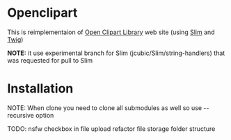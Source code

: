 # Openclipart

This is reimplementaion of [Open Clipart Library](http://openclipart.org/) web site (using [Slim](http://www.slimframework.com/) and [Twig](http://twig.sensiolabs.org/))

**NOTE:** it use experimental branch for Slim (jcubic/Slim/string-handlers) that was requested for pull to Slim

# Installation

NOTE: When clone you need to clone all submodules as well so use --recursive option

TODO:
nsfw checkbox in file upload
refactor file storage folder structure